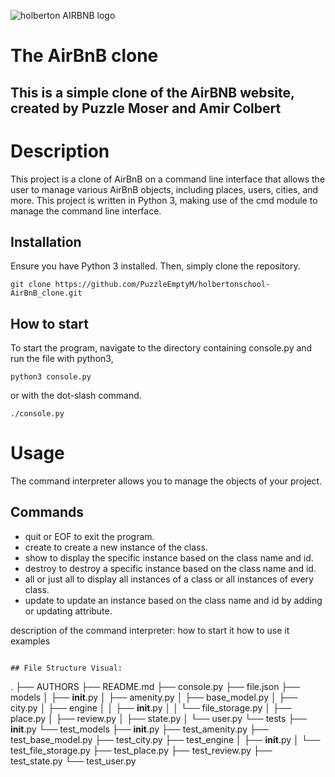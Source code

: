 ![holberton AIRBNB logo](https://github.com/PuzzleEmptyM/holbertonschool-AirBnB_clone/assets/129412985/bf9ea8b2-7337-4575-9ccc-bc244b78920a)
# The AirBnB clone
## This is a simple clone of the AirBNB website, created by Puzzle Moser and Amir Colbert

# Description
This project is a clone of AirBnB on a command line interface that allows the user to manage various AirBnB objects, including places, users, cities, and more. This project is written in Python 3, making use of the cmd module to manage the command line interface.

## Installation
Ensure you have Python 3 installed. Then, simply clone the repository.
```
git clone https://github.com/PuzzleEmptyM/holbertonschool-AirBnB_clone.git
```

## How to start
To start the program, navigate to the directory containing console.py and run the file with python3, 
```
python3 console.py
```
or with the dot-slash command.
```
./console.py
```

# Usage
The command interpreter allows you to manage the objects of your project.

## Commands
* quit or EOF to exit the program.
* create <class name> to create a new instance of the class.
* show <class name> <id> to display the specific instance based on the class name and id.
* destroy <class name> <id> to destroy a specific instance based on the class name and id.
* all <class name> or just all to display all instances of a class or all instances of every class.
* update <class name> <id> <attribute name> <attribute value> to update an instance based on the class name and id by adding or updating attribute.


description of the command interpreter:
    how to start it
    how to use it
    examples
```

## File Structure Visual:

```
.
├── AUTHORS
├── README.md
├── console.py
├── file.json
├── models
│   ├── __init__.py
│   ├── amenity.py
│   ├── base_model.py
│   ├── city.py
│   ├── engine
│   │   ├── __init__.py
│   │   └── file_storage.py
│   ├── place.py
│   ├── review.py
│   ├── state.py
│   └── user.py
└── tests
    ├── __init__.py
    └── test_models
        ├── __init__.py
        ├── test_amenity.py
        ├── test_base_model.py
        ├── test_city.py
        ├── test_engine
        │   ├── __init__.py
        │   └── test_file_storage.py
        ├── test_place.py
        ├── test_review.py
        ├── test_state.py
        └── test_user.py
```
